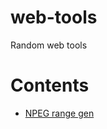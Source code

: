 # web-tools

Random web tools

# Contents
* [NPEG range gen](https://thatrandomperson5.github.io/web-tools/npeg-range-gen/)
